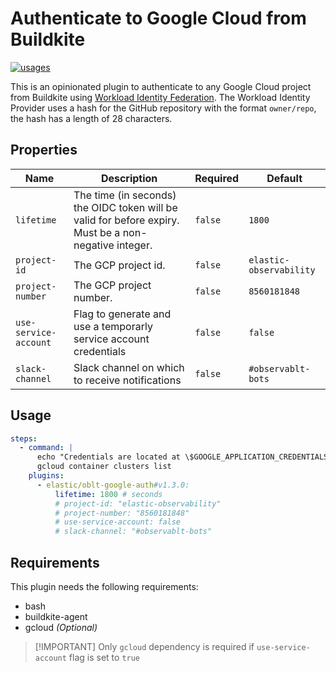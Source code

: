 # Authenticate to Google Cloud from Buildkite

[![usages](https://img.shields.io/badge/usages-white?logo=buildkite&logoColor=blue)](https://github.com/search?q=elastic%2Foblt-google-auth+%28path%3A.buildkite%29&type=code)

This is an opinionated plugin to authenticate to any Google Cloud project from Buildkite using [Workload Identity Federation](https://cloud.google.com/iam/docs/workload-identity-federation).
The Workload Identity Provider uses a hash for the GitHub repository with the format `owner/repo`, the
hash has a length of 28 characters.

## Properties

| Name                  | Description                                                                                           | Required | Default                 |
|-----------------------|-------------------------------------------------------------------------------------------------------|----------|-------------------------|
| `lifetime`            | The time (in seconds) the OIDC token will be valid for before expiry. Must be a non-negative integer. | `false`  | `1800`                  |
| `project-id`          | The GCP project id.                                                                                   | `false`  | `elastic-observability` |
| `project-number`      | The GCP project number.                                                                               | `false`  | `8560181848`            |
| `use-service-account` | Flag to generate and use a temporarly service account credentials                                     | `false`  | `false`                 |
| `slack-channel`       | Slack channel on which to receive notifications                                                       | `false`  | `#observablt-bots`      |

## Usage

```yml
steps:
  - command: |
      echo "Credentials are located at \$GOOGLE_APPLICATION_CREDENTIALS"
      gcloud container clusters list
    plugins:
      - elastic/oblt-google-auth#v1.3.0:
          lifetime: 1800 # seconds
          # project-id: "elastic-observability"
          # project-number: "8560181848"
          # use-service-account: false
          # slack-channel: "#observablt-bots"
```

## Requirements

This plugin needs the following requirements:

- bash
- buildkite-agent
- gcloud  *(Optional)*

>>>
> [!IMPORTANT]
> Only `gcloud` dependency is required if `use-service-account` flag is set to `true`
>>>